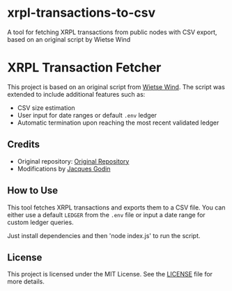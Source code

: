 # xrpl-transactions-to-csv
A tool for fetching XRPL transactions from public nodes with CSV export, based on an original script by Wietse Wind

# XRPL Transaction Fetcher

This project is based on an original script from [Wietse Wind](https://github.com/WietseWind/fetch-xrpl-transactions/tree/google-bigquery). The script was extended to include additional features such as:

- CSV size estimation
- User input for date ranges or default `.env` ledger
- Automatic termination upon reaching the most recent validated ledger

## Credits

- Original repository: [Original Repository](https://github.com/WietseWind/fetch-xrpl-transactions/tree/google-bigquery)
- Modifications by [Jacques Godin](https://github.com/JacquesGodin/xrpl-transactions-to-csv)

## How to Use

This tool fetches XRPL transactions and exports them to a CSV file. You can either use a default `LEDGER` from the `.env` file or input a date range for custom ledger queries.

Just install dependencies and then 'node index.js' to run the script.

## License

This project is licensed under the MIT License. See the [LICENSE](./LICENSE) file for more details.
